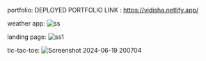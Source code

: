 portfolio:
DEPLOYED PORTFOLIO LINK : https://vidisha.netlify.app/

weather app:
![ss](https://github.com/vidishaAgra/PRODIGY-tasks/assets/166367677/7043c172-8352-44a4-b0d5-7d13debe9537)

landing page:
![ss1](https://github.com/vidishaAgra/PRODIGY-tasks/assets/166367677/603160d6-f359-4a56-9b86-f5d4c67ef67b)

tic-tac-toe:
![Screenshot 2024-06-19 200704](https://github.com/vidishaAgra/PRODIGY-tasks/assets/166367677/ace1f5fe-7793-4fcd-86a1-f3ef7b9cfd3a)

